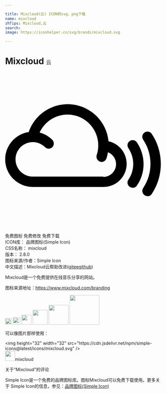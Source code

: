 ```yaml
---

title: Mixcloud(云) ICON转svg、png下载
name: mixcloud
zhTips: Mixcloud,云
search: 
image: https://iconhelper.cn/svg/brands/mixcloud.svg

---
```


# Mixcloud  <small style="font-size: 60%;font-weight: 100">云</small>

<div id="svg" class="svg-wrap">
<svg role="img" viewBox="0 0 24 24" xmlns="http://www.w3.org/2000/svg"><title>Mixcloud icon</title><path d="M21.95 19.062c-.154 0-.31-.045-.445-.135-.369-.25-.465-.75-.225-1.11.738-1.094 1.125-2.381 1.125-3.719s-.387-2.625-1.125-3.721c-.249-.368-.145-.866.216-1.106.375-.249.87-.146 1.108.214.917 1.365 1.396 2.97 1.396 4.62 0 1.648-.479 3.254-1.396 4.619-.135.239-.39.359-.645.359l-.009-.021zM19.66 17.768c-.153 0-.308-.045-.445-.139-.369-.239-.463-.734-.215-1.094.489-.721.747-1.545.747-2.43 0-.855-.258-1.695-.747-2.431-.248-.36-.154-.854.215-1.095s.857-.15 1.106.225c.669.99 1.021 2.145 1.021 3.314 0 1.201-.352 2.34-1.021 3.315-.146.24-.406.36-.661.36v-.025zm-3.73-7.153c-.314-3.197-3.016-5.699-6.3-5.699-2.721 0-5.13 1.748-5.995 4.283C1.588 9.501 0 11.269 0 13.4c0 2.344 1.912 4.254 4.26 4.254h10.908c1.964 0 3.566-1.594 3.566-3.557 0-1.706-1.2-3.129-2.805-3.48v-.002zm-.762 5.446H4.263c-1.466 0-2.669-1.191-2.669-2.658 0-1.465 1.193-2.658 2.669-2.658.71 0 1.381.285 1.886.781.3.314.811.314 1.125 0 .3-.301.3-.811 0-1.125-.555-.542-1.231-.931-1.965-1.111.75-1.665 2.43-2.774 4.305-2.774 2.609 0 4.74 2.129 4.74 4.738 0 .512-.075 1.006-.24 1.486-.135.42.09.869.51 1.02.074.03.165.045.24.045.33 0 .645-.211.75-.54.105-.315.18-.63.225-.96.734.285 1.26 1.005 1.26 1.83 0 1.096-.885 1.979-1.965 1.979l.034-.053z"/></svg>
</div>
<detail full-name='mixcloud'></detail>

<div class="detail-page">
<p>
<span><span class="badge-success badge">免费图标</span> <span class="badge-success badge">免费修改</span>  <span class="badge-success badge">免费下载</span> </span>
<br/>
<span>
ICON库：
<span class="badge-secondary badge">品牌图标(Simple Icon)</span> 
</span>
<br/>
<span>
CSS名称：
<span class="badge-secondary badge">mixcloud</span> 
</span>

<br/>
<span>
版本：
<span class="badge-secondary badge">2.8.0</span> 
</span>
<br/>
<span>图标来源/作者：<span class="badge-light badge">Simple Icon</span></span> 
<br/>
<span class="zh-detail">中文描述：<span class="badge-primary badge">Mixcloud</span><span class="badge-primary badge">云</span><span class="help-link"><span>帮助改进</span>(<a href="https://gitee.com/liuwave/icon-helper/edit/master/json/brands/mixcloud.json" target="_blank" rel="noopener noreferrer">gitee</a><a href="https://github.com/liuwave/icon-helper/edit/master/json/brands/mixcloud.json" target="_blank" rel="noopener noreferrer">github</a></span>)</span><br/>
</p>
</div><div class="description description alert alert-light"><p>Mixcloud是一个免费提供在线音乐分享的网站。</p><p>图标来源地址：<a href="https://www.mixcloud.com/branding" target="_blank" rel="noopener noreferrer">https://www.mixcloud.com/branding</a></p></div>
<div class="alert alert-dark">
<img height="21" width="21" src="https://cdn.jsdelivr.net/npm/simple-icons@latest/icons/mixcloud.svg" />
<img height="24" width="24" src="https://cdn.jsdelivr.net/npm/simple-icons@latest/icons/mixcloud.svg" />
<img height="32" width="32" src="https://cdn.jsdelivr.net/npm/simple-icons@latest/icons/mixcloud.svg" />
<img height="48" width="48" src="https://cdn.jsdelivr.net/npm/simple-icons@latest/icons/mixcloud.svg" />
<img height="64" width="64" src="https://cdn.jsdelivr.net/npm/simple-icons@latest/icons/mixcloud.svg" />
<img height="96" width="96" src="https://cdn.jsdelivr.net/npm/simple-icons@latest/icons/mixcloud.svg" />

</div>
<div>
  <p>可以像图片那样使用：    
  </p>
  <div class="alert alert-primary" style="font-size: 14px">
    &lt;img height="32" width="32" src="https://cdn.jsdelivr.net/npm/simple-icons@latest/icons/mixcloud.svg" /&gt;
    <copy-btn content='<img height="32" width="32" src="https://cdn.jsdelivr.net/npm/simple-icons@latest/icons/mixcloud.svg" />'></copy-btn>
  </div>
  <div class="alert alert-secondary">
    <img height="32" width="32" src="https://cdn.jsdelivr.net/npm/simple-icons@latest/icons/mixcloud.svg" />mixcloud
    <copy-btn content="mixcloud" btn-title="复制图标名称"></copy-btn>
  </div>
</div>

<Vssue title="关于“Mixcloud”的评论" >关于“Mixcloud”的评论</Vssue>


<div><p>Simple Icon是一个免费的品牌图标库。图标Mixcloud可以免费下载使用。更多关于  Simple Icon的信息，参见：<a target="_blank" href="https://iconhelper.cn/brands.html">品牌图标(Simple Icon)</a>
</p></div>
